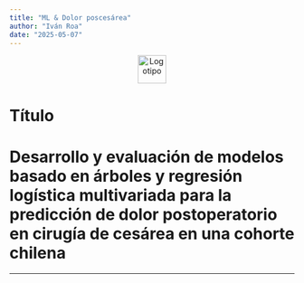 ```yaml
---
title: "ML & Dolor poscesárea"
author: "Iván Roa"
date: "2025-05-07"
---
```

<p align="center">
  <img src="logo.png" alt="Logotipo" width="50">
</p>

# Título

# **Desarrollo y evaluación de modelos basado en árboles y regresión logística multivariada para la predicción de dolor postoperatorio en cirugía de cesárea en una cohorte chilena**

****
